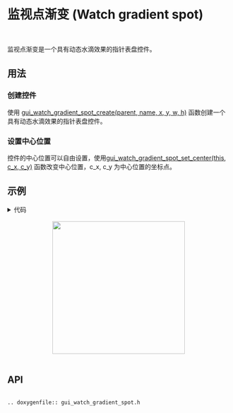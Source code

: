 # 监视点渐变 (Watch gradient spot)
<br>

监视点渐变是一个具有动态水滴效果的指针表盘控件。

## 用法

### 创建控件

使用 [gui_watch_gradient_spot_create(parent, name, x, y, w, h)](#gui_watch_gradient_spot_create) 函数创建一个具有动态水滴效果的指针表盘控件。

### 设置中心位置

控件的中心位置可以自由设置，使用[gui_watch_gradient_spot_set_center(this, c_x, c_y)](#gui_watch_gradient_spot_create) 函数改变中心位置，c_x, c_y 为中心位置的坐标点。

## 示例

<details> <summary>代码</summary>

```eval_rst
.. literalinclude:: ../../../gui_engine/example/screen_448_368/app_ct_clock.c
   :language: c
   :start-after: /* watchface_watch_gradient_spot demo start*/
   :end-before: /* watchface_watch_gradient_spot demo end*/

.. literalinclude:: ../../../gui_engine/example/screen_448_368/app_tablist.c
   :language: c
   :start-after: /* watch_gradient_spot start*/
   :end-before: /* watch_gradient_spot end*/

.. literalinclude:: ../../../gui_engine/example/screen_448_368/app_ct_clock.c
   :language: c
   :start-after: /* callback_touch_long start*/
   :end-before: /* callback_touch_long end*/

.. literalinclude:: ../../../gui_engine/example/screen_448_368/app_ct_clock.c
   :language: c
   :start-after: /* page_ct_clock start*/
   :end-before: /* page_ct_clock end*/
```

</details>




<br>
<div style="text-align: center"><img src="https://foruda.gitee.com/images/1699931734086261442/f0690691_10641540.png" width = "300" /></div>
<br>

<span id = "gui_watch_gradient_spot_create">

## API

</span>

```eval_rst

.. doxygenfile:: gui_watch_gradient_spot.h

```

